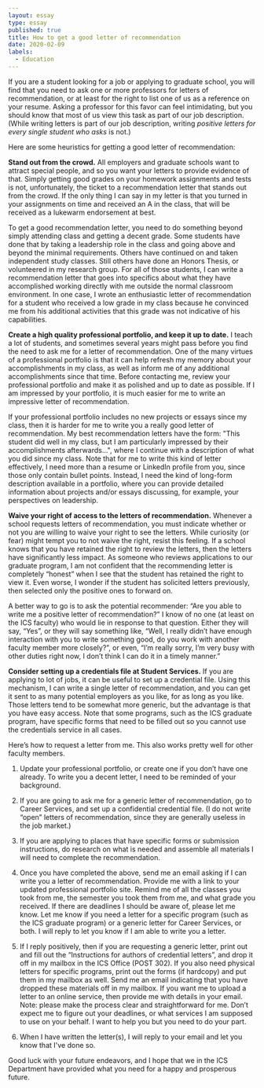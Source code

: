 ```yaml
---
layout: essay
type: essay
published: true
title: How to get a good letter of recommendation
date: 2020-02-09
labels:
  - Education
---
```


If you are a student looking for a job or applying to graduate school, you will find that you need to ask one or more professors for letters of recommendation, or at least for the right to list one of us as a reference on your resume.  Asking a professor for this favor can feel intimidating, but you should know that most of us view this task as part of our job description.  (While writing letters is part of our job description, writing *positive letters for every single student who asks* is not.)

Here are some heuristics for getting a good letter of recommendation:

**Stand out from the crowd.**  All employers and graduate schools want to attract special people, and so you want your letters to provide evidence of that.  Simply getting good grades on your homework assignments and tests is not, unfortunately, the ticket to a recommendation letter that stands out from the crowd.  If the only thing I can say in my letter is that you turned in your assignments on time and received an A in the class, that will be received as a lukewarm endorsement at best.

To get a good recommendation letter, you need to do something beyond simply attending class and getting a decent grade.  Some students have done that by taking a leadership role in the class and going above and beyond the minimal requirements.  Others have continued on and taken independent study classes.  Still others have done an Honors Thesis, or volunteered in my research group.   For all of those students, I can write a recommendation letter that goes into specifics about what they have accomplished working directly with me outside the normal classroom environment.  In one case, I wrote an enthusiastic letter of recommendation for a student who received a low grade in my class because he convinced me from his additional activities that this grade was not indicative of his capabilities.

**Create a high quality professional portfolio, and keep it up to date.**  I teach a lot of students, and sometimes several years might pass before you find the need to ask me for a letter of recommendation.   One of the many virtues of a professional portfolio is that it can help refresh my memory about your accomplishments in my class, as well as inform me of any additional accomplishments since that time.  Before contacting me, review your professional portfolio and make it as polished and up to date as possible.  If I am impressed by your portfolio, it is much easier for me to write an impressive letter of recommendation.

If your professional portfolio includes no new projects or essays since my class, then it is harder for me to write you a really good letter of recommendation.  My best recommendation letters have the form: "This student did well in my class, but I am particularly impressed by their accomplishments afterwards...", where I continue with a description of what you did since my class. Note that for me to write this kind of letter effectively, I need more than a resume or LinkedIn profile from you, since those only contain bullet points. Instead, I need the kind of long-form description available in a portfolio, where you can provide detailed information about projects and/or essays discussing, for example, your perspectives on leadership.

**Waive your right of access to the letters of recommendation.**  Whenever a school requests letters of recommendation, you must indicate whether or not you are willing to waive your right to see the letters.   While curiosity (or fear) might tempt you to not waive the right, resist this feeling.   If a school knows that you have retained the right to review the letters, then the letters have significantly less impact.   As someone who reviews applications to our graduate program, I am not confident that the recommending letter is completely “honest” when I see that the student has retained the right to view it.  Even worse, I wonder if the student has solicited letters previously, then selected only the positive ones to forward on.

A better way to go is to ask the potential recommender:  “Are you able to write me a positive letter of recommendation?”  I know of no one (at least on the ICS faculty) who would lie in response to that question.   Either they will say, “Yes”, or they will say something like, “Well, I really didn’t have enough interaction with you to write something good, do you work with another faculty member more closely?”, or even, “I’m really sorry, I’m very busy with other duties right now, I don’t think I can do it in a timely manner.”

**Consider setting up a credentials file at Student Services.**  If you are applying to lot of jobs, it can be useful to set up a credential file. Using this mechanism, I can write a single letter of recommendation, and you can get it sent to as many potential employers as you like, for as long as you like. Those letters tend to be somewhat more generic, but the advantage is that you have easy access.  Note that some programs, such as the ICS graduate program, have specific forms that need to be filled out so you cannot use the credentials service in all cases.


Here’s how to request a letter from me. This also works pretty well for other faculty members.

1. Update your professional portfolio, or create one if you don’t have one already.  To write you a decent letter, I need to be reminded of your background.

2. If you are going to ask me for a generic letter of recommendation, go to Career Services, and set up a confidential credential file. (I do not write “open” letters of recommendation, since they are generally useless in the job market.)

3. If you are applying to places that have specific forms or submission instructions, do research on what is needed and assemble all materials I will need to complete the recommendation.

4. Once you have completed the above, send me an email asking if I can write you a letter of recommendation.  Provide me with a link to your updated professional portfolio site. Remind me of all the classes you took from me, the semester you took them from me, and what grade you received.  If there are deadlines I should be aware of, please let me know.  Let me know if you need a letter for a specific program (such as the ICS graduate program) or a generic letter for Career Services, or both. I will reply to let you know if I am able to write you a letter. 

5. If I reply positively, then if you are requesting a generic letter, print out and fill out the “Instructions for authors of credential letters”, and drop it off in my mailbox in the ICS Office (POST 302).   If you also need physical letters for specific programs, print out the forms (if hardcopy) and put them in my mailbox as well.  Send me an email indicating that you have dropped these materials off in my mailbox.  If you want me to upload a letter to an online service, then provide me with details in your email.  Note: please make the process clear and straightforward for me.   Don’t expect me to figure out your deadlines, or what services I am supposed to use on your behalf.  I want to help you but you need to do your part.

6. When I have written the letter(s), I will reply to your email and let you know that I've done so.

Good luck with your future endeavors, and I hope that we in the ICS Department have provided what you need for a happy and prosperous future.
